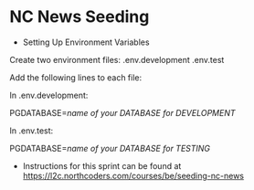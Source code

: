 # NC News Seeding

- Setting Up Environment Variables

Create two environment files:
.env.development
.env.test

Add the following lines to each file:

In .env.development:

PGDATABASE=_name of your DATABASE for DEVELOPMENT_

In .env.test:

PGDATABASE=_name of your DATABASE for TESTING_

- Instructions for this sprint can be found at https://l2c.northcoders.com/courses/be/seeding-nc-news
